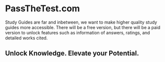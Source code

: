 # PassTheTest.com

Study Guides are far and inbetween, we want to make higher quality study guides more accessible. There will be a free version, but there will be a paid version to unlock features such as information of answers, ratings, and detailed works cited.

## Unlock Knowledge. Elevate your Potential.
